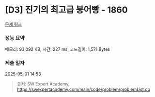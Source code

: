 # [D3] 진기의 최고급 붕어빵 - 1860 

[문제 링크](https://swexpertacademy.com/main/code/problem/problemDetail.do?contestProbId=AV5LsaaqDzYDFAXc) 

### 성능 요약

메모리: 93,092 KB, 시간: 227 ms, 코드길이: 1,571 Bytes

### 제출 일자

2025-05-01 14:53



> 출처: SW Expert Academy, https://swexpertacademy.com/main/code/problem/problemList.do